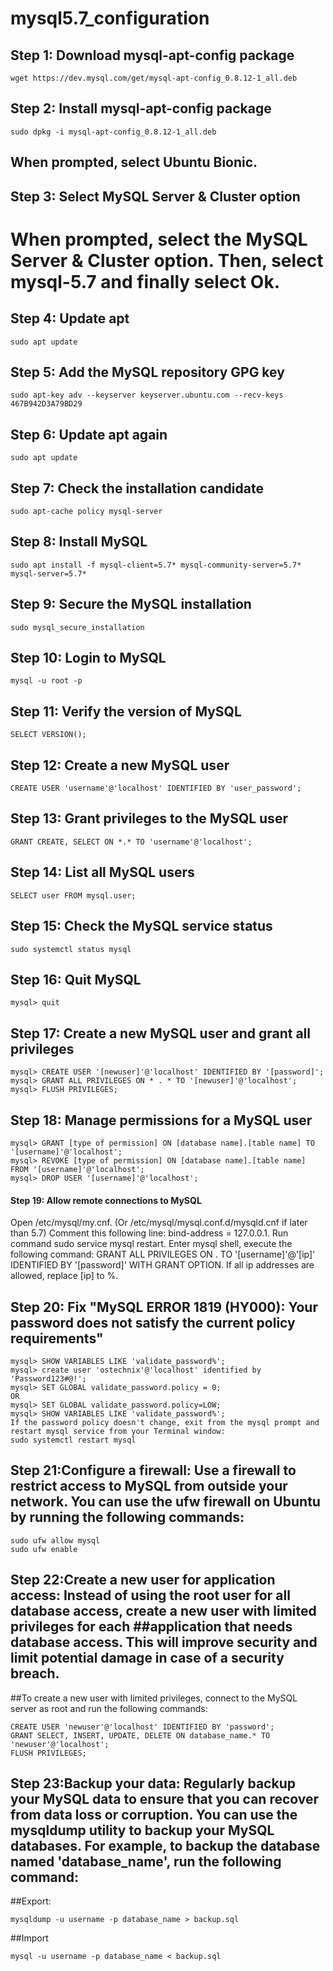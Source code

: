 # mysql5.7_configuration

## Step 1: Download mysql-apt-config package
```
wget https://dev.mysql.com/get/mysql-apt-config_0.8.12-1_all.deb
```
## Step 2: Install mysql-apt-config package
```
sudo dpkg -i mysql-apt-config_0.8.12-1_all.deb
```
## When prompted, select Ubuntu Bionic.
## Step 3: Select MySQL Server & Cluster option
# When prompted, select the MySQL Server & Cluster option. Then, select mysql-5.7 and finally select Ok.

## Step 4: Update apt
```
sudo apt update
```
## Step 5: Add the MySQL repository GPG key
```
sudo apt-key adv --keyserver keyserver.ubuntu.com --recv-keys 467B942D3A79BD29
```
## Step 6: Update apt again

```
sudo apt update
```
## Step 7: Check the installation candidate
```
sudo apt-cache policy mysql-server
```
## Step 8: Install MySQL
```
sudo apt install -f mysql-client=5.7* mysql-community-server=5.7* mysql-server=5.7*
```
## Step 9: Secure the MySQL installation
```
sudo mysql_secure_installation
```
## Step 10: Login to MySQL
```
mysql -u root -p
```
## Step 11: Verify the version of MySQL
```
SELECT VERSION();
```
## Step 12: Create a new MySQL user
```
CREATE USER 'username'@'localhost' IDENTIFIED BY 'user_password';
```
## Step 13: Grant privileges to the MySQL user
```
GRANT CREATE, SELECT ON *.* TO 'username'@'localhost';
```
## Step 14: List all MySQL users
```
SELECT user FROM mysql.user;
```
## Step 15: Check the MySQL service status
```
sudo systemctl status mysql
```
## Step 16: Quit MySQL
```
mysql> quit
```
## Step 17: Create a new MySQL user and grant all privileges
```
mysql> CREATE USER '[newuser]'@'localhost' IDENTIFIED BY '[password]';
mysql> GRANT ALL PRIVILEGES ON * . * TO '[newuser]'@'localhost';
mysql> FLUSH PRIVILEGES;
```
## Step 18: Manage permissions for a MySQL user
```
mysql> GRANT [type of permission] ON [database name].[table name] TO '[username]'@'localhost';
mysql> REVOKE [type of permission] ON [database name].[table name] FROM '[username]'@'localhost';
mysql> DROP USER '[username]'@'localhost';
```
#### Step 19: Allow remote connections to MySQL
Open /etc/mysql/my.cnf. (Or /etc/mysql/mysql.conf.d/mysqld.cnf if later than 5.7) Comment this following line: bind-address = 127.0.0.1. Run command sudo service mysql restart. Enter mysql shell, execute the following command: GRANT ALL PRIVILEGES ON . TO '[username]'@'[ip]' IDENTIFIED BY '[password]' WITH GRANT OPTION. If all ip addresses are allowed, replace [ip] to %.
## Step 20: Fix "MySQL ERROR 1819 (HY000): Your password does not satisfy the current policy requirements"
```
mysql> SHOW VARIABLES LIKE 'validate_password%';
mysql> create user 'ostechnix'@'localhost' identified by 'Password123#@!';
mysql> SET GLOBAL validate_password.policy = 0;
OR
mysql> SET GLOBAL validate_password.policy=LOW;
mysql> SHOW VARIABLES LIKE 'validate_password%';
If the password policy doesn't change, exit from the mysql prompt and restart mysql service from your Terminal window:
sudo systemctl restart mysql
```
## Step 21:Configure a firewall: Use a firewall to restrict access to MySQL from outside your network. You can use the ufw firewall on Ubuntu by running the following commands:
```
sudo ufw allow mysql
sudo ufw enable
```
## Step 22:Create a new user for application access: Instead of using the root user for all database access, create a new user with limited privileges for each ##application that needs database access. This will improve security and limit potential damage in case of a security breach.
##To create a new user with limited privileges, connect to the MySQL server as root and run the following commands:
```
CREATE USER 'newuser'@'localhost' IDENTIFIED BY 'password';
GRANT SELECT, INSERT, UPDATE, DELETE ON database_name.* TO 'newuser'@'localhost';
FLUSH PRIVILEGES;
```
## Step 23:Backup your data: Regularly backup your MySQL data to ensure that you can recover from data loss or corruption. You can use the mysqldump utility to backup your MySQL databases. For example, to backup the database named 'database_name', run the following command:
##Export:
```
mysqldump -u username -p database_name > backup.sql
```
##Import
```
mysql -u username -p database_name < backup.sql
```
